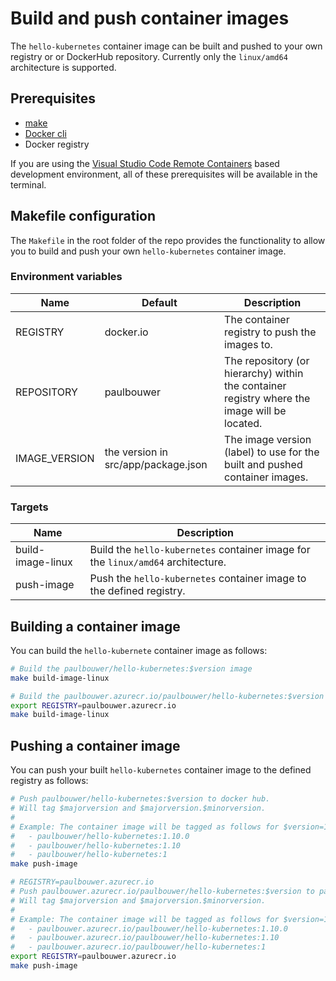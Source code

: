 # Build and push container images

The `hello-kubernetes` container image can be built and pushed to your own registry or or DockerHub repository. Currently only the `linux/amd64` architecture is supported.

## Prerequisites

- [make](https://www.gnu.org/software/make/)
- [Docker cli](https://www.docker.com/)
- Docker registry

If you are using the [Visual Studio Code Remote Containers](https://marketplace.visualstudio.com/items?itemName=ms-vscode-remote.remote-containers) based development environment, all of these prerequisites will be available in the terminal.

## Makefile configuration

The `Makefile` in the root folder of the repo provides the functionality to allow you to build and push your own `hello-kubernetes` container image.

### Environment variables

| Name | Default | Description | 
| ---- | ------- | ----------- |
| REGISTRY | docker.io | The container registry to push the images to. |
| REPOSITORY | paulbouwer | The repository (or hierarchy) within the container registry where the image will be located. |
| IMAGE_VERSION | the version in src/app/package.json | The image version (label) to use for the built and pushed container images. |

### Targets

| Name | Description |
| ---- | ----------- |
| build-image-linux | Build the `hello-kubernetes` container image for the `linux/amd64` architecture. |
| push-image | Push the `hello-kubernetes` container image to the defined registry. |

## Building a container image

You can build the `hello-kubernete` container image as follows:

```bash
# Build the paulbouwer/hello-kubernetes:$version image
make build-image-linux

# Build the paulbouwer.azurecr.io/paulbouwer/hello-kubernetes:$version image
export REGISTRY=paulbouwer.azurecr.io
make build-image-linux
```

## Pushing a container image

You can push your built `hello-kubernetes` container image to the defined registry as follows:

```bash
# Push paulbouwer/hello-kubernetes:$version to docker hub.
# Will tag $majorversion and $majorversion.$minorversion.
#
# Example: The container image will be tagged as follows for $version=1.10.0
#   - paulbouwer/hello-kubernetes:1.10.0
#   - paulbouwer/hello-kubernetes:1.10
#   - paulbouwer/hello-kubernetes:1
make push-image

# REGISTRY=paulbouwer.azurecr.io
# Push paulbouwer.azurecr.io/paulbouwer/hello-kubernetes:$version to paulbouwer.azurecr.io.
# Will tag $majorversion and $majorversion.$minorversion.
#
# Example: The container image will be tagged as follows for $version=1.10.0
#   - paulbouwer.azurecr.io/paulbouwer/hello-kubernetes:1.10.0
#   - paulbouwer.azurecr.io/paulbouwer/hello-kubernetes:1.10
#   - paulbouwer.azurecr.io/paulbouwer/hello-kubernetes:1
export REGISTRY=paulbouwer.azurecr.io
make push-image
```